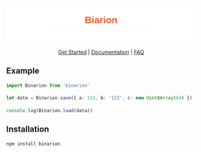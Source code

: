 <img src="./Assets/Visual/Banner.svg"></img>

<p align="center">
  <a href="./Documents/GetStarted.md">Get Started</a> | 
  <a href="./Documents/API.md">Documentation</a> | 
  <a href="./Documents/FAQ.md">FAQ</a>
</p>

## Example
```ts
import Binarion from 'binarion'

let data = Binarion.save({ a: 123, b: '123', c: new Uint8Array(64) })

console.log(Binarion.load(data))
```

## Installation
```bash
npm install binarion
```
